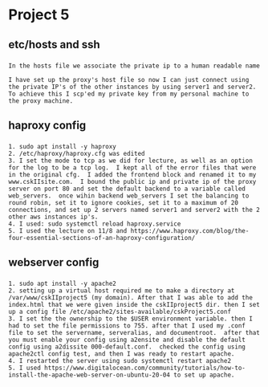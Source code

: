 # Project 5

## etc/hosts and ssh

###
    In the hosts file we associate the private ip to a human readable name
    
    I have set up the proxy's host file so now I can just connect using the private IP's of the other instances by using server1 and server2.  To achieve this I scp'ed my private key from my personal machine to the proxy machine. 

## haproxy config
   
### 
    1. sudo apt install -y haproxy
    2. /etc/haproxy/haproxy.cfg was edited
    3. I set the mode to tcp as we did for lecture, as well as an option for the log to be a tcp log.  I kept all of the error files that were in the original cfg.  I added the frontend block and renamed it to my www.cskIIsite.com.  I bound the public ip and private ip of the proxy server on port 80 and set the default backend to a variable called web_servers.  once wihin backend web_servers I set the balancing to round robin, set it to ignore cookies, set it to a maximum of 20 connections, and set up 2 servers named server1 and server2 with the 2 other aws instances ip's.
    4. I used: sudo systemctl reload haproxy.service
    5. I used the lecture on 11/8 and https://www.haproxy.com/blog/the-four-essential-sections-of-an-haproxy-configuration/

## webserver config

###
    1. sudo apt install -y apache2
    2. setting up a virtual host required me to make a directory at /var/www/cskIIproject5 (my domain). After that I was able to add the index.html that we were given inside the cskIIproject5 dir. then I set up a config file /etc/apache2/sites-available/cskProject5.conf 
    3. I set the the ownership to the $USER environment variable. then I had to set the file permissions to 755. after that I used my .conf file to set the servername, serveralias, and documentroot.  after that you must enable your config using a2ensite and disable the default config using a2dissite 000-default.conf.  checked the config using apache2ctl config test, and then I was ready to restart apache.
    4. I restarted the server using sudo systemctl restart apache2
    5. I used https://www.digitalocean.com/community/tutorials/how-to-install-the-apache-web-server-on-ubuntu-20-04 to set up apache.

